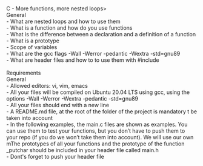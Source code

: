 <br> C - More functions, more nested loops> <br> General <br>- What are nested loops and how to use them <br>- What is a function and how do you use functions <br>- What is the difference between a declaration and a definition of a function <br>- What is a prototype  <br>- Scope of variables <br>- What are the gcc flags -Wall -Werror -pedantic -Wextra -std=gnu89
 <br>- What are header files and how to to use them with #include <br> <br> Requirements <br> General <br>- Allowed editors: vi, vim, emacs <br>- All your files will be compiled on Ubuntu 20.04 LTS using gcc, using the options -Wall -Werror -Wextra -pedantic -std=gnu89 <br>- All your files should end with a new line <br>- A README.md file, at the root of the folder of the project is mandatory                                  t be taken into account <br>- In the following examples, the main.c files are shown as examples. You can use them to test your functions, but you don’t have to push them to your repo (if you do we won’t take them into account). We will use our own mThe prototypes of all your functions and the prototype of the function _putchar should be included in your header file called main.h <br>- Dont's forget to push your header file <br> 
